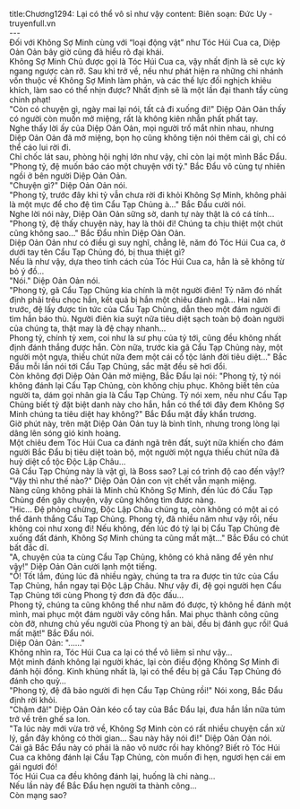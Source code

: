 title:Chương1294: Lại có thể vô sỉ như vậy
content:
Biên soạn: Đức Uy - truyenfull.vn<br>---<br>Đối với Không Sợ Minh cùng với “loại động vật” như Tóc Húi Cua ca, Diệp Oản Oản bây giờ cũng đã hiểu rõ đại khái.<br>Không Sợ Minh Chủ được gọi là Tóc Húi Cua ca, vậy nhất định là sẽ cực kỳ ngang ngược càn rỡ. Sau khi trở về, nếu như phát hiện ra những chi nhánh vốn thuộc về Không Sợ Minh làm phản, và các thế lực đối nghịch khiêu khích, làm sao có thể nhịn được? Nhất định sẽ là một lần đại thanh tẩy cùng chinh phạt!<br>"Còn có chuyện gì, ngày mai lại nói, tất cả đi xuống đi!" Diệp Oản Oản thấy có người còn muốn mở miệng, rất là không kiên nhẫn phất phất tay.<br>Nghe thấy lời ấy của Diệp Oản Oản, mọi người trố mắt nhìn nhau, nhưng Diệp Oản Oản đã mở miệng, bọn họ cũng không tiện nói thêm cái gì, chỉ có thể cáo lui rời đi.<br>Chỉ chốc lát sau, phòng hội nghị lớn như vậy, chỉ còn lại một mình Bắc Đẩu.<br>"Phong tỷ, đệ muốn báo cáo một chuyện với tỷ." Bắc Đẩu vô cùng tự nhiên ngồi ở bên người Diệp Oản Oản.<br>"Chuyện gì?" Diệp Oản Oản nói.<br>"Phong tỷ, trước đây khi tỷ vẫn chưa rời đi khỏi Không Sợ Minh, không phải là một mực để cho đệ tìm Cẩu Tạp Chủng à..." Bắc Đẩu cười nói.<br>Nghe lời nói này, Diệp Oản Oản sững sờ, danh tự này thật là có cá tính...<br>"Phong tỷ, đệ thấy chuyện này, hay là thôi đi! Chúng ta chịu thiệt một chút cũng không sao..." Bắc Đẩu nhìn Diệp Oản Oản.<br>Diệp Oản Oản như có điều gì suy nghĩ, chẳng lẽ, năm đó Tóc Húi Cua ca, ở dưới tay tên Cẩu Tạp Chủng đó, bị thua thiệt gì?<br>Nếu là như vậy, dựa theo tính cách của Tóc Húi Cua ca, hẳn là sẽ không từ bỏ ý đồ...<br>"Nói." Diệp Oản Oản nói.<br>"Phong tỷ, gã Cẩu Tạp Chủng kia chính là một người điên! Tỷ năm đó nhất định phải trêu chọc hắn, kết quả bị hắn một chiêu đánh ngã... Hai năm trước, đệ lấy được tin tức của Cẩu Tạp Chủng, dẫn theo một đám người đi tìm hắn báo thù. Người điên kia suýt nữa tiêu diệt sạch toàn bộ đoàn người của chúng ta, thật may là đệ chạy nhanh...<br>Phong tỷ, chính tỷ xem, coi như là sư phụ của tỷ tới, cũng đều không nhất định đánh thắng được hắn. Còn nữa, trước kia gã Cẩu Tạp Chủng này, một người một ngựa, thiếu chút nữa đem một cái cổ tộc lánh đời tiêu diệt..." Bắc Đẩu mỗi lần nói tới Cẩu Tạp Chủng, sắc mặt đều sẽ hơi đổi.<br>Còn không đợi Diệp Oản Oản mở miệng, Bắc Đẩu lại nói: "Phong tỷ, tỷ nói không đánh lại Cẩu Tạp Chủng, còn không chịu phục. Không biết tên của người ta, dám gọi nhân gia là Cẩu Tạp Chủng. Tỷ nói xem, nếu như Cẩu Tạp Chủng biết tỷ đặt biệt danh này cho hắn, hắn có thể tới đây đem Không Sợ Minh chúng ta tiêu diệt hay không?" Bắc Đẩu mặt đầy khẩn trương.<br>Giờ phút này, trên mặt Diệp Oản Oản tuy là bình tĩnh, nhưng trong lòng lại dâng lên sóng gió kinh hoàng.<br>Một chiêu đem Tóc Húi Cua ca đánh ngã trên đất, suýt nữa khiến cho đám người Bắc Đẩu bị tiêu diệt toàn bộ, một người một ngựa thiếu chút nữa đã huỷ diệt cổ tộc Độc Lập Châu...<br>Gã Cẩu Tạp Chủng này là vật gì, là Boss sao? Lại có trình độ cao đến vậy!?<br>"Vậy thì như thế nào?" Diệp Oản Oản con vịt chết vẫn mạnh miệng.<br>Nàng cũng không phải là Minh chủ Không Sợ Minh, đến lúc đó Cẩu Tạp Chủng đến gây chuyện, vậy cũng không tìm được nàng.<br>"Hic... Đệ phỏng chừng, Độc Lập Châu chúng ta, còn không có một ai có thể đánh thắng Cẩu Tạp Chủng. Phong tỷ, đã nhiều năm như vậy rồi, nếu không coi như xong đi! Nếu không, đến lúc đó tỷ lại bị Cẩu Tạp Chủng đè xuống đất đánh, Không Sợ Minh chúng ta cũng mất mặt..." Bắc Đẩu có chút bất đắc dĩ.<br>"A, chuyện của ta cùng Cẩu Tạp Chủng, không có khả năng để yên như vậy!" Diệp Oản Oản cười lạnh một tiếng.<br>"Ồ! Tốt lắm, đúng lúc đã nhiều ngày, chúng ta tra ra được tin tức của Cẩu Tạp Chủng, hắn ngay tại Độc Lập Châu. Như vậy đi, đệ gọi người hẹn Cẩu Tạp Chủng tới cùng Phong tỷ đơn đả độc đấu…<br>Phong tỷ, chúng ta cũng không thể như năm đó được, tỷ không hề đánh một mình, mai phục một đám người vây công hắn. Mai phục thành công cũng còn đỡ, nhưng chủ yếu người của Phong tỷ an bài, đều bị đánh gục rồi! Quá mất mặt!" Bắc Đẩu nói.<br>Diệp Oản Oản: "......"<br>Không nhìn ra, Tóc Húi Cua ca lại có thể vô liêm sỉ như vậy...<br>Một mình đánh không lại người khác, lại còn điều động Không Sợ Minh đi đánh hội đồng. Kinh khủng nhất là, lại có thể đều bị gã Cẩu Tạp Chủng đó đánh cho quỳ…<br>"Phong tỷ, đệ đã bảo người đi hẹn Cẩu Tạp Chủng rồi!" Nói xong, Bắc Đẩu định rời khỏi.<br>"Chậm đã!" Diệp Oản Oản kéo cổ tay của Bắc Đẩu lại, đưa hắn lần nữa túm trở về trên ghế sa lon.<br>"Ta lúc này mới vừa trở về, Không Sợ Minh còn có rất nhiều chuyện cần xử lý, gần đây không có thời gian... Sau này hãy nói đi!" Diệp Oản Oản nói.<br>Cái gã Bắc Đẩu này có phải là não vô nước rồi hay không? Biết rõ Tóc Húi Cua ca không đánh lại Cẩu Tạp Chủng, còn muốn đi hẹn, ngươi hẹn cái em gái ngươi đó!<br>Tóc Húi Cua ca đều không đánh lại, huống là chi nàng...<br>Nếu lần này để Bắc Đẩu hẹn người ta thành công…<br>Còn mạng sao?